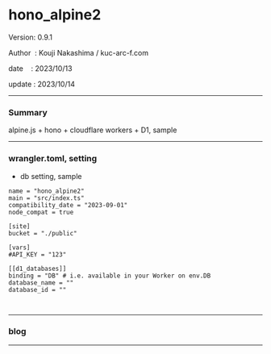 ﻿# hono_alpine2

 Version: 0.9.1

 Author  : Kouji Nakashima / kuc-arc-f.com

 date    : 2023/10/13 

 update  : 2023/10/14

***
### Summary

alpine.js + hono + cloudflare workers + D1, sample

***
### wrangler.toml, setting

* db setting, sample
```
name = "hono_alpine2"
main = "src/index.ts"
compatibility_date = "2023-09-01"
node_compat = true

[site]
bucket = "./public"

[vars]
#API_KEY = "123"

[[d1_databases]]
binding = "DB" # i.e. available in your Worker on env.DB
database_name = ""
database_id = ""



```
***
### blog 

***

